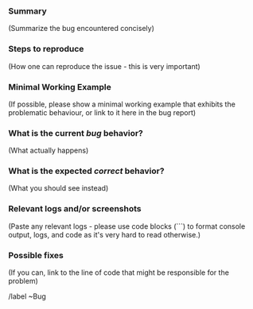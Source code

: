 ### Summary

(Summarize the bug encountered concisely)

### Steps to reproduce

(How one can reproduce the issue - this is very important)

### Minimal Working Example

(If possible, please show a minimal working example that exhibits the problematic behaviour, or link to it here in the bug report)

### What is the current *bug* behavior?

(What actually happens)

### What is the expected *correct* behavior?

(What you should see instead)

### Relevant logs and/or screenshots

(Paste any relevant logs - please use code blocks (```) to format console output,
logs, and code as it's very hard to read otherwise.)

### Possible fixes

(If you can, link to the line of code that might be responsible for the problem)

/label ~Bug